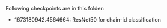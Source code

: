 Following checkpoints are in this folder:

- 1673180942.4564664: ResNet50 for chain-id classification